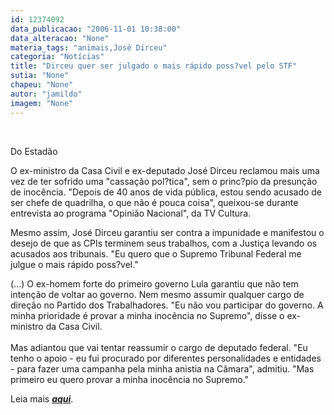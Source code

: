 ```yaml
---
id: 12374092
data_publicacao: "2006-11-01 10:38:00"
data_alteracao: "None"
materia_tags: "animais,José Dirceu"
categoria: "Notícias"
title: "Dirceu quer ser julgado o mais rápido poss?vel pelo STF"
sutia: "None"
chapeu: "None"
autor: "jamildo"
imagem: "None"
---
```

<p>&nbsp;</p>
<p>Do Estad&atilde;o</p>
<p>O ex-ministro da Casa Civil e ex-deputado Jos&eacute; Dirceu reclamou mais uma vez de ter sofrido uma "cassa&ccedil;&atilde;o pol?tica", sem o princ?pio da presun&ccedil;&atilde;o de inoc&ecirc;ncia. "Depois de 40 anos de vida p&uacute;blica, estou sendo acusado de ser chefe de quadrilha, o que n&atilde;o &eacute; pouca coisa", queixou-se durante entrevista ao programa "Opini&atilde;o Nacional", da TV Cultura.</p>
<p>Mesmo assim, Jos&eacute; Dirceu garantiu ser contra a impunidade e manifestou o desejo de que as CPIs terminem seus trabalhos, com a Justi&ccedil;a levando os acusados aos tribunais. "Eu quero que o Supremo Tribunal Federal me julgue o mais r&aacute;pido poss?vel."</p>
<p>(...) O ex-homem forte do primeiro governo Lula garantiu que n&atilde;o tem inten&ccedil;&atilde;o de voltar ao governo. Nem mesmo assumir qualquer cargo de dire&ccedil;&atilde;o no Partido dos Trabalhadores. "Eu n&atilde;o vou participar do governo. A minha prioridade &eacute; provar a minha inoc&ecirc;ncia no Supremo", disse o ex-ministro da Casa Civil.<br /> <br />Mas adiantou que vai tentar reassumir o cargo de deputado federal. "Eu tenho o apoio - eu fui procurado por diferentes personalidades e entidades - para fazer uma campanha pela minha anistia na C&acirc;mara", admitiu. "Mas primeiro eu quero provar a minha inoc&ecirc;ncia no Supremo."</p>
<p>Leia mais <strong><em><a href="http://fivenews.sjcc.com.br/&quot;https:/www.estadao.com.br/ultimas/nacional/noticias/2006/nov/01/17.htm&quot;">aqui</a></em></strong>.</p>
